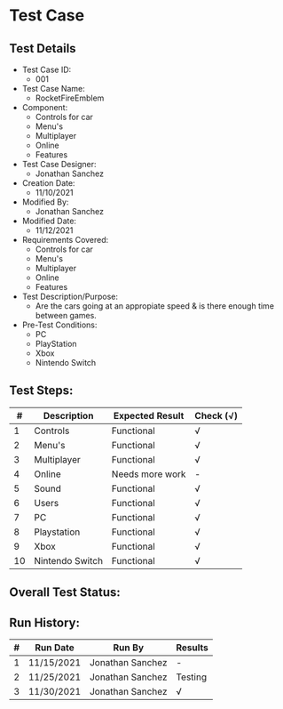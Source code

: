 # Test Case 

## Test Details

* Test Case ID:
  * 001
* Test Case Name:
  * RocketFireEmblem
* Component: 
  * Controls for car
  * Menu's
  * Multiplayer
  * Online
  * Features
* Test Case Designer:
  * Jonathan Sanchez
* Creation Date:
  * 11/10/2021
* Modified By:
  * Jonathan Sanchez
* Modified Date:
  * 11/12/2021
* Requirements Covered:
  * Controls for car
  * Menu's
  * Multiplayer
  * Online
  * Features
* Test Description/Purpose:
  * Are the cars going at an appropiate speed & is there enough time between games.
* Pre-Test Conditions:
  * PC
  * PlayStation
  * Xbox
  * Nintendo Switch
## Test Steps: 
| # | Description | Expected Result | Check (√) |
| --- | --- | --- | --- |
| 1 |Controls |Functional|√ |			
| 2 |Menu's |Functional |√ |			
| 3 |Multiplayer |Functional |√ |			
| 4 |Online |Needs more work |- |			
| 5 |Sound |Functional |√ |			
| 6 |Users |Functional |√ |			
| 7 |PC |Functional |√ |			
| 8 |Playstation |Functional |√ |			
| 9 |Xbox |Functional |√ |			
| 10 |Nintendo Switch |Functional |√ |			

## Overall Test Status:



## Run History:
| # |	Run Date |	Run By |	Results |
| --- | --- | --- | --- |
| 1 |11/15/2021 |Jonathan Sanchez |- |			
| 2 |11/25/2021 |Jonathan Sanchez |Testing|			
| 3 |11/30/2021 |Jonathan Sanchez |√ |			
